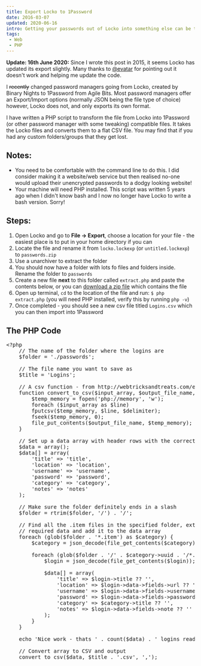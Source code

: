 ```yaml
---
title: Export Locko to 1Password
date: 2016-03-07
updated: 2020-06-16
intro: Getting your passwords out of Locko into something else can be tricky due to their unique export format. This post helps with&nbsp;PHP
tags:
 - Web
 - PHP
---
```


<div class="info"><strong>Update: 16th June 2020:</strong> Since I wrote this post in 2015, it seems Locko has updated its export slightly. Many thanks to <a href="https://www.twitter.com/evatar">@evatar</a> for pointing out it doesn't work and helping me update the code.</div>

I <s>recently</s> changed password managers going from Locko, created by Binary Nights to 1Password from Agile Bits. Most password managers offer an Export/Import options (normally JSON being the file type of choice) however, Locko does not, and only exports its own format.

I have written a PHP script to transform the file from Locko into 1Password (or other password manager with some tweaking) compatible files. It takes the Locko files and converts them to a flat CSV file. You may find that if you had any custom folders/groups that they get lost.

## Notes:

- You need to be comfortable with the command line to do this. I did consider making it a website/web service but then realised no-one would upload their unencrypted passwords to a dodgy looking website!
- Your machine will need PHP installed. This script was written 5 years ago when I didn't know bash and I now no longer have Locko to write a bash version. Sorry!

## Steps:

1.  Open Locko and go to **File -> Export**, choose a location for your file - the easiest place is to put in your home directory if you can
0. Locate the file and rename it from `locko.lockexp` (or `untitled.lockexp`) to `passwords.zip`
0. Use a unarchiver to extract the folder
0. You should now have a folder with lots fo files and folders inside. Rename the folder to `passwords`
0. Create a new file **next** to this folder called `extract.php` and paste the contents below, or you can [download a zip file](https://gist.github.com/mikestreety/c643afcb313d4b4ae3b46dcfeaf6175f/archive/c8c346c555a05f4d7f85ec590e892de63da4d9de.zip) which contains the file
0.  Open up terminal, `cd` to the location of the file and run: `$ php extract.php` (you will need PHP installed, verify this by running `php -v`)
0.  Once completed - you should see a new csv file titled `Logins.csv` which you can then import into 1Password

## The PHP Code

<pre class="language-php">&lt;?php
	// The name of the folder where the logins are
	$folder = './passwords';

	// The file name you want to save as
	$title = 'Logins';

	// A csv function - from http://webtricksandtreats.com/export-to-csv-php/
	function convert_to_csv($input_array, $output_file_name, $delimiter) {
		$temp_memory = fopen('php://memory', 'w');
		foreach ($input_array as $line)
		fputcsv($temp_memory, $line, $delimiter);
		fseek($temp_memory, 0);
		file_put_contents($output_file_name, $temp_memory);
	}

	// Set up a data array with header rows with the correct fields
	$data = array();
	$data[] = array(
		'title' => 'title',
		'location' => 'location',
		'username' => 'username',
		'password' => 'password',
		'category' => 'category',
		'notes' => 'notes'
	);

	// Make sure the folder definitely ends in a slash
	$folder = rtrim($folder, '/') . '/';

	// Find all the .item files in the specified folder, extract the
	// required data and add it to the data array
	foreach (glob($folder . '*.item') as $category) {
		$category = json_decode(file_get_contents($category));

		foreach (glob($folder . '/' . $category->uuid . '/*.item') as $login) {
			$login = json_decode(file_get_contents($login));

			$data[] = array(
				'title' => $login->title ?? '',
				'location' => $login->data->fields->url ?? '',
				'username' => $login->data->fields->username ?? '',
				'password' => $login->data->fields->password ?? '',
				'category' => $category->title ?? '',
				'notes' => $login->data->fields->note ?? ''
			);
		}
	}

	echo 'Nice work - thats ' . count($data) . ' logins ready for anything!' . PHP_EOL;

	// Convert array to CSV and output
	convert_to_csv($data, $title . '.csv', ',');</pre>